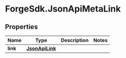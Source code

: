 # ForgeSdk.JsonApiMetaLink

## Properties
Name | Type | Description | Notes
------------ | ------------- | ------------- | -------------
**link** | [**JsonApiLink**](JsonApiLink.md) |  | 


